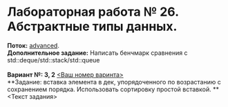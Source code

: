 ﻿# Лабораторная работа № 26. Абстрактные типы данных.
**Поток:** <ins>advanced</ins>.</br>**Дополнительное задание:** Написать бенчмарк сравнения с std::deque/std::stack/std::queue</br></br>**Вариант №: 3, 2** <ins><Ваш номер варинта></ins></br>**Задание: вставка элемента в дек, упорядоченного по возрастанию с сохранением порядка. Использовать сортировку простой вставкой. ** <Текст задания>
